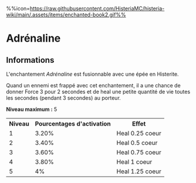 %%icon=https://raw.githubusercontent.com/HisteriaMC/histeria-wiki/main/.assets/items/enchanted-book2.gif%%
# Adrénaline

## Informations
L'enchantement *Adrénaline* est fusionnable avec une épée en Histerite.

Quand un ennemi est frappé avec cet enchantement, il a une chance de donner Force 3 pour 2 secondes et de heal une petite quantité de vie toutes les secondes (pendant 3 secondes) au porteur.  

**Niveau maximum :** 5

<table>
  <tr>
    <th>Niveau</th>
    <th>Pourcentages d'activation</th>
    <th>Effet</th>
  </tr>
  <tr>
    <td>1</td>
    <td>3.20%</td>
    <td>Heal 0.25 coeur</td>
  </tr>
  <tr>
    <td>2</td>
    <td>3.40%</td>
    <td>Heal 0.5 coeur</td>
  </tr>
  <tr>
    <td>3</td>
    <td>3.60%</td>
    <td>Heal 0.75 coeur</td>
  </tr>
  <tr>
    <td>4</td>
    <td>3.80%</td>
    <td>Heal 1 coeur</td>
  </tr>
  <tr>
    <td>5</td>
    <td>4%</td>
    <td>Heal 1.25 coeur</td>
   </tr>
</table>
